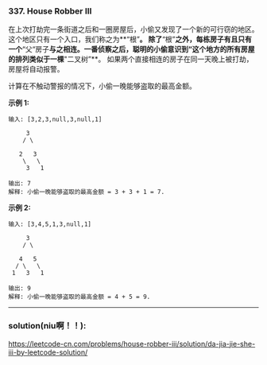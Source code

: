 ### 337. House Robber III

在上次打劫完一条街道之后和一圈房屋后，小偷又发现了一个新的可行窃的地区。这个地区只有一个入口，我们称之为**“根”**。 除了**“根”**之外，每栋房子有且只有一个**“父“房子**与之相连。一番侦察之后，聪明的小偷意识到“这个地方的所有房屋的排列类似于一棵**"二叉树”**。 如果两个直接相连的房子在同一天晚上被打劫，房屋将自动报警。

计算在不触动警报的情况下，小偷一晚能够盗取的最高金额。

**示例 1:**

```
输入: [3,2,3,null,3,null,1]

     3
    / \

   2   3
    \   \ 
     3   1

输出: 7 
解释: 小偷一晚能够盗取的最高金额 = 3 + 3 + 1 = 7.
```

**示例 2:**

```
输入: [3,4,5,1,3,null,1]

     3
    / \

   4   5
  / \   \ 
 1   3   1

输出: 9
解释: 小偷一晚能够盗取的最高金额 = 4 + 5 = 9.
```

-------

### solution(niu啊！！):

https://leetcode-cn.com/problems/house-robber-iii/solution/da-jia-jie-she-iii-by-leetcode-solution/